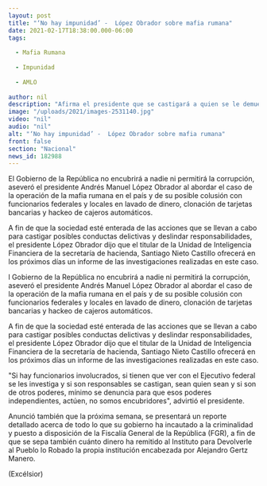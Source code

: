 ```yaml
---
layout: post
title: "‘No hay impunidad’ -  López Obrador sobre mafia rumana"
date: 2021-02-17T18:38:00.000-06:00
tags:
  
  - Mafia Rumana
  
  - Impunidad
  
  - AMLO
  
author: nil
description: "Afirma el presidente que se castigará a quien se le demuestre su colusión con el lavado de dinero, clonación de tarjetas bancarias…; urge a UIF informar acerca de este caso"
image: "/uploads/2021/images-2531140.jpg"
video: "nil"
audio: "nil"
alt: "‘No hay impunidad’ -  López Obrador sobre mafia rumana"
front: false
section: "Nacional"
news_id: 182988
---
```


El Gobierno de la República no encubrirá a nadie ni permitirá la corrupción, aseveró el presidente Andrés Manuel López Obrador al abordar el caso de la operación de la mafia rumana en el país y de su posible colusión con funcionarios federales y locales en lavado de dinero, clonación de tarjetas bancarias y hackeo de cajeros automáticos.

A fin de que la sociedad esté enterada de las acciones que se llevan a cabo para castigar posibles conductas delictivas y deslindar responsabilidades, el presidente López Obrador dijo que el titular de la Unidad de Inteligencia Financiera de la secretaría de hacienda, Santiago Nieto Castillo ofrecerá en los próximos días un informe de las investigaciones realizadas en este caso.

l Gobierno de la República no encubrirá a nadie ni permitirá la corrupción, aseveró el presidente Andrés Manuel López Obrador al abordar el caso de la operación de la mafia rumana en el país y de su posible colusión con funcionarios federales y locales en lavado de dinero, clonación de tarjetas bancarias y hackeo de cajeros automáticos.

A fin de que la sociedad esté enterada de las acciones que se llevan a cabo para castigar posibles conductas delictivas y deslindar responsabilidades, el presidente López Obrador dijo que el titular de la Unidad de Inteligencia Financiera de la secretaría de hacienda, Santiago Nieto Castillo ofrecerá en los próximos días un informe de las investigaciones realizadas en este caso.

"Si hay funcionarios involucrados, si tienen que ver con el Ejecutivo federal se les investiga y si son responsables se castigan, sean quien sean y si son de otros poderes, mínimo se denuncia para que esos poderes independientes, actúen, no somos encubridores", advirtió el presidente.

Anunció también que la próxima semana, se presentará un reporte detallado acerca de todo lo que su gobierno ha incautado a la criminalidad y puesto a disposición de la Fiscalía General de la República (FGR), a fin de que se sepa también cuánto dinero ha remitido al Instituto para Devolverle al Pueblo lo Robado la propia institución encabezada por Alejandro Gertz Manero.

(Excélsior)